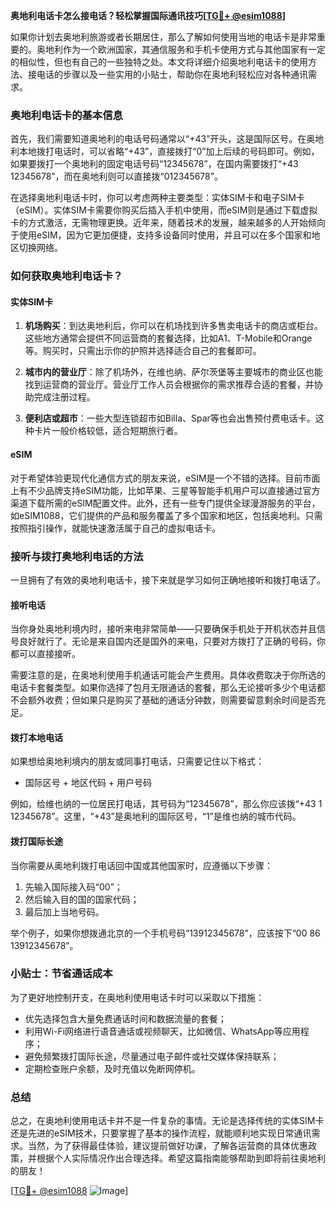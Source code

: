 **奥地利电话卡怎么接电话？轻松掌握国际通讯技巧[[TG💪+ @esim1088](https://t.me/s/esim1088)]**

如果你计划去奥地利旅游或者长期居住，那么了解如何使用当地的电话卡是非常重要的。奥地利作为一个欧洲国家，其通信服务和手机卡使用方式与其他国家有一定的相似性，但也有自己的一些独特之处。本文将详细介绍奥地利电话卡的使用方法、接电话的步骤以及一些实用的小贴士，帮助你在奥地利轻松应对各种通讯需求。

### 奥地利电话卡的基本信息

首先，我们需要知道奥地利的电话号码通常以“+43”开头，这是国际区号。在奥地利本地拨打电话时，可以省略“+43”，直接拨打“0”加上后续的号码即可。例如，如果要拨打一个奥地利的固定电话号码“12345678”，在国内需要拨打“+43 12345678”，而在奥地利则可以直接拨“012345678”。

在选择奥地利电话卡时，你可以考虑两种主要类型：实体SIM卡和电子SIM卡（eSIM）。实体SIM卡需要你购买后插入手机中使用，而eSIM则是通过下载虚拟卡的方式激活，无需物理更换。近年来，随着技术的发展，越来越多的人开始倾向于使用eSIM，因为它更加便捷，支持多设备同时使用，并且可以在多个国家和地区切换网络。

### 如何获取奥地利电话卡？

#### 实体SIM卡

1. **机场购买**：到达奥地利后，你可以在机场找到许多售卖电话卡的商店或柜台。这些地方通常会提供不同运营商的套餐选择，比如A1、T-Mobile和Orange等。购买时，只需出示你的护照并选择适合自己的套餐即可。

2. **城市内的营业厅**：除了机场外，在维也纳、萨尔茨堡等主要城市的商业区也能找到运营商的营业厅。营业厅工作人员会根据你的需求推荐合适的套餐，并协助完成注册过程。

3. **便利店或超市**：一些大型连锁超市如Billa、Spar等也会出售预付费电话卡。这种卡片一般价格较低，适合短期旅行者。

#### eSIM

对于希望体验更现代化通信方式的朋友来说，eSIM是一个不错的选择。目前市面上有不少品牌支持eSIM功能，比如苹果、三星等智能手机用户可以直接通过官方渠道下载所需的eSIM配置文件。此外，还有一些专门提供全球漫游服务的平台，如eSIM1088，它们提供的产品和服务覆盖了多个国家和地区，包括奥地利。只需按照指引操作，就能快速激活属于自己的虚拟电话卡。

### 接听与拨打奥地利电话的方法

一旦拥有了有效的奥地利电话卡，接下来就是学习如何正确地接听和拨打电话了。

#### 接听电话

当你身处奥地利境内时，接听来电非常简单——只要确保手机处于开机状态并且信号良好就行了。无论是来自国内还是国外的来电，只要对方拨打了正确的号码，你都可以直接接听。

需要注意的是，在奥地利使用手机通话可能会产生费用。具体收费取决于你所选的电话卡套餐类型。如果你选择了包月无限通话的套餐，那么无论接听多少个电话都不会额外收费；但如果只是购买了基础的通话分钟数，则需要留意剩余时间是否充足。

#### 拨打本地电话

如果想给奥地利境内的朋友或同事打电话，只需要记住以下格式：

- 国际区号 + 地区代码 + 用户号码

例如，给维也纳的一位居民打电话，其号码为“12345678”，那么你应该拨“+43 1 12345678”。这里，“+43”是奥地利的国际区号，“1”是维也纳的城市代码。

#### 拨打国际长途

当你需要从奥地利拨打电话回中国或其他国家时，应遵循以下步骤：

1. 先输入国际接入码“00”；
2. 然后输入目的国的国家代码；
3. 最后加上当地号码。

举个例子，如果你想拨通北京的一个手机号码“13912345678”，应该按下“00 86 13912345678”。

### 小贴士：节省通话成本

为了更好地控制开支，在奥地利使用电话卡时可以采取以下措施：

- 优先选择包含大量免费通话时间和数据流量的套餐；
- 利用Wi-Fi网络进行语音通话或视频聊天，比如微信、WhatsApp等应用程序；
- 避免频繁拨打国际长途，尽量通过电子邮件或社交媒体保持联系；
- 定期检查账户余额，及时充值以免断网停机。

### 总结

总之，在奥地利使用电话卡并不是一件复杂的事情。无论是选择传统的实体SIM卡还是先进的eSIM技术，只要掌握了基本的操作流程，就能顺利地实现日常通讯需求。当然，为了获得最佳体验，建议提前做好功课，了解各运营商的具体优惠政策，并根据个人实际情况作出合理选择。希望这篇指南能够帮助到即将前往奥地利的朋友！

[[TG💪+ @esim1088](https://t.me/s/esim1088) ![Image](https://i.postimg.cc/4NQfJmqS/Snipaste-2025-05-13-00-14-12.png)]